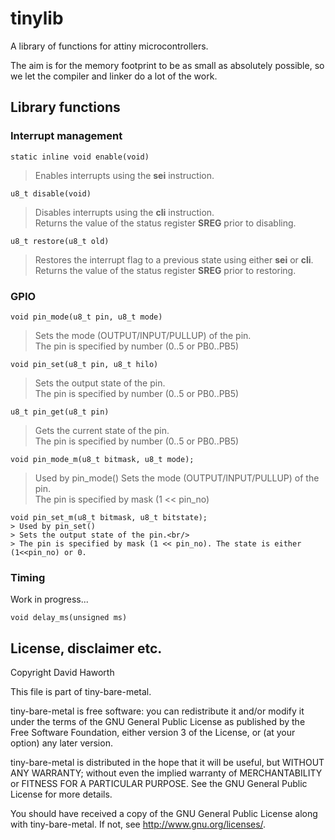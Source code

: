 # tinylib

A library of functions for attiny microcontrollers.

The aim is for the memory footprint to be as small as absolutely possible, so we let the compiler
and linker do a lot of the work.

## Library functions

### Interrupt management
```
static inline void enable(void)
```
> Enables interrupts using the **sei** instruction.

```
u8_t disable(void)
```
> Disables interrupts using the **cli** instruction.<br/>
> Returns the value of the status register **SREG** prior to disabling.
```
u8_t restore(u8_t old)
```
> Restores the interrupt flag to a previous state using either **sei** or **cli**.<br/>
> Returns the value of the status register **SREG** prior to restoring.

### GPIO
```
void pin_mode(u8_t pin, u8_t mode)
```
> Sets the mode (OUTPUT/INPUT/PULLUP) of the pin.<br/>
> The pin is specified by number (0..5 or PB0..PB5)
```
void pin_set(u8_t pin, u8_t hilo)
```
> Sets the output state of the pin.<br/>
> The pin is specified by number (0..5 or PB0..PB5)
```
u8_t pin_get(u8_t pin)
```
> Gets the current state of the pin.<br/>
> The pin is specified by number (0..5 or PB0..PB5)
```
void pin_mode_m(u8_t bitmask, u8_t mode);
```
> Used by pin_mode()
> Sets the mode (OUTPUT/INPUT/PULLUP) of the pin.<br/>
> The pin is specified by mask (1 << pin_no)
```
void pin_set_m(u8_t bitmask, u8_t bitstate);
> Used by pin_set()
> Sets the output state of the pin.<br/>
> The pin is specified by mask (1 << pin_no). The state is either (1<<pin_no) or 0.
```
### Timing

Work in progress...
```
void delay_ms(unsigned ms)
```

## License, disclaimer etc.

Copyright David Haworth

This file is part of tiny-bare-metal.

tiny-bare-metal is free software: you can redistribute it and/or modify
it under the terms of the GNU General Public License as published by
the Free Software Foundation, either version 3 of the License, or
(at your option) any later version.

tiny-bare-metal is distributed in the hope that it will be useful,
but WITHOUT ANY WARRANTY; without even the implied warranty of
MERCHANTABILITY or FITNESS FOR A PARTICULAR PURPOSE.  See the
GNU General Public License for more details.

You should have received a copy of the GNU General Public License
along with tiny-bare-metal.  If not, see <http://www.gnu.org/licenses/>.

